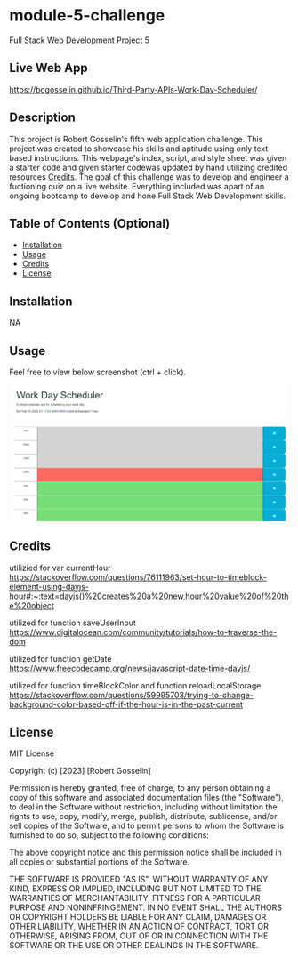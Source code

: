 # module-5-challenge

Full Stack Web Development Project 5

## Live Web App
https://bcgosselin.github.io/Third-Party-APIs-Work-Day-Scheduler/

## Description

This project is Robert Gosselin's fifth web application challenge. This project was created to showcase his skills and aptitude using only text based instructions. This webpage's index, script, and style sheet was given a starter code and given starter codewas updated by hand utilizing credited resources [Credits](#credits). The goal of this challenge was to develop and engineer a fuctioning quiz on a live website. Everything included was apart of an ongoing bootcamp to develop and hone Full Stack Web Development skills.

## Table of Contents (Optional)

- [Installation](#installation)
- [Usage](#usage)
- [Credits](#credits)
- [License](#license)

## Installation

NA

## Usage

Feel free to view below screenshot (ctrl + click).

![alt text](assets/images/screenshot.png)

## Credits

utilizied for var currentHour
    https://stackoverflow.com/questions/76111963/set-hour-to-timeblock-element-using-dayjs-hour#:~:text=dayjs()%20creates%20a%20new,hour%20value%20of%20the%20object

utilized for function saveUserInput
    https://www.digitalocean.com/community/tutorials/how-to-traverse-the-dom

utilized for function getDate
    https://www.freecodecamp.org/news/javascript-date-time-dayjs/

utilized for function timeBlockColor and function reloadLocalStorage
    https://stackoverflow.com/questions/59995703/trying-to-change-background-color-based-off-if-the-hour-is-in-the-past-current




## License

MIT License

Copyright (c) [2023] [Robert Gosselin]

Permission is hereby granted, free of charge, to any person obtaining a copy
of this software and associated documentation files (the "Software"), to deal
in the Software without restriction, including without limitation the rights
to use, copy, modify, merge, publish, distribute, sublicense, and/or sell
copies of the Software, and to permit persons to whom the Software is
furnished to do so, subject to the following conditions:

The above copyright notice and this permission notice shall be included in all
copies or substantial portions of the Software.

THE SOFTWARE IS PROVIDED "AS IS", WITHOUT WARRANTY OF ANY KIND, EXPRESS OR
IMPLIED, INCLUDING BUT NOT LIMITED TO THE WARRANTIES OF MERCHANTABILITY,
FITNESS FOR A PARTICULAR PURPOSE AND NONINFRINGEMENT. IN NO EVENT SHALL THE
AUTHORS OR COPYRIGHT HOLDERS BE LIABLE FOR ANY CLAIM, DAMAGES OR OTHER
LIABILITY, WHETHER IN AN ACTION OF CONTRACT, TORT OR OTHERWISE, ARISING FROM,
OUT OF OR IN CONNECTION WITH THE SOFTWARE OR THE USE OR OTHER DEALINGS IN THE
SOFTWARE.
